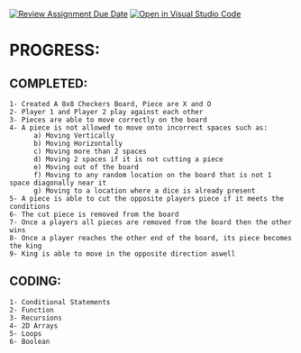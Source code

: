 [![Review Assignment Due Date](https://classroom.github.com/assets/deadline-readme-button-24ddc0f5d75046c5622901739e7c5dd533143b0c8e959d652212380cedb1ea36.svg)](https://classroom.github.com/a/j0WbCUcA)
[![Open in Visual Studio Code](https://classroom.github.com/assets/open-in-vscode-718a45dd9cf7e7f842a935f5ebbe5719a5e09af4491e668f4dbf3b35d5cca122.svg)](https://classroom.github.com/online_ide?assignment_repo_id=13059236&assignment_repo_type=AssignmentRepo)

# PROGRESS:
## COMPLETED:
    1- Created A 8x8 Checkers Board, Piece are X and O
    2- Player 1 and Player 2 play against each other
    3- Pieces are able to move correctly on the board
    4- A piece is not allowed to move onto incorrect spaces such as:
          a) Moving Vertically
          b) Moving Horizontally
          c) Moving more than 2 spaces
          d) Moving 2 spaces if it is not cutting a piece
          e) Moving out of the board
          f) Moving to any random location on the board that is not 1 space diagonally near it
          g) Moving to a location where a dice is already present
    5- A piece is able to cut the opposite players piece if it meets the conditions
    6- The cut piece is removed from the board
    7- Once a players all pieces are removed from the board then the other wins
    8- Once a player reaches the other end of the board, its piece becomes the king
    9- King is able to move in the opposite direction aswell
## CODING:
    1- Conditional Statements
    2- Function
    3- Recursions 
    4- 2D Arrays
    5- Loops 
    6- Boolean
    
  

